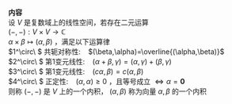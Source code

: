 **内容**  
设 $V$ 是复数域上的线性空间，若存在二元运算  
$(-,-):V\times V\longrightarrow\mathbb{C}$  
$\alpha\times\beta\longmapsto(\alpha,\beta)$ ，满足以下运算律  
$1^\circ\ $ 共轭对称性: $\enspace$ $(\beta,\alpha)=\overline{(\alpha,\beta)}$  
$2^\circ\ $ 第1变元线性: $\enspace$ $(\alpha+\beta,\gamma)=(\alpha,\gamma)+(\beta,\gamma)$  
$3^\circ\ $ 第1变元线性: $\enspace$ $(c\alpha,\beta)=c(\alpha,\beta)$  
$4^\circ\ $ 正定性: $\enspace$ $(\alpha,\alpha)\geq0$ ，且等号成立 $\Leftrightarrow\alpha=\mathbf{0}$  
则称 $(-,-)$ 是 $V$ 上的一个内积， $(\alpha,\beta)$ 称为向量 $\alpha,\beta$ 的一个内积

